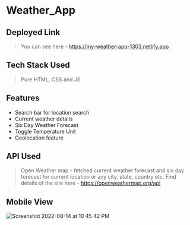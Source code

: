 # Weather_App
 
## Deployed Link 
> You can see here - https://my-weather-app-1303.netlify.app

## Tech Stack Used
> Pure HTML, CSS and JS

## Features
- Search bar for location search
- Current weather details 
- Six Day Weather Forecast 
- Toggle Temperature Unit
- Geolocation feature

## API Used
> Open Weather map - fetched current weather forecast and six day forecast for current location or any city, state, country etc.
>Find details of the site here - https://openweathermap.org/api

## Mobile View

![Screenshot 2022-08-14 at 10 45 42 PM](https://user-images.githubusercontent.com/83490034/184547860-26c17fff-cf80-466f-b35a-8f2fa6a245aa.png)
